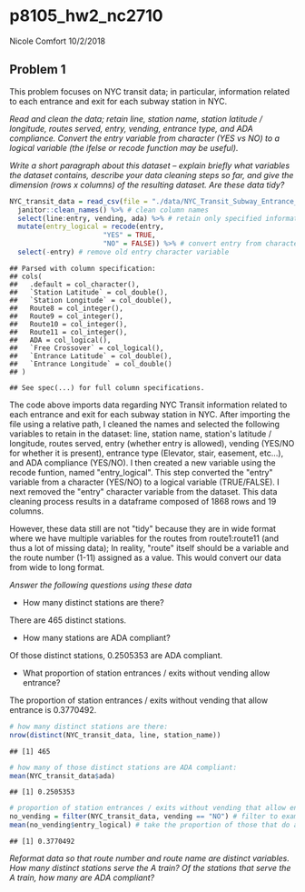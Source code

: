 p8105\_hw2\_nc2710
================
Nicole Comfort
10/2/2018

Problem 1
---------

This problem focuses on NYC transit data; in particular, information related to each entrance and exit for each subway station in NYC.

*Read and clean the data; retain line, station name, station latitude / longitude, routes served, entry, vending, entrance type, and ADA compliance. Convert the entry variable from character (YES vs NO) to a logical variable (the ifelse or recode function may be useful).*

*Write a short paragraph about this dataset – explain briefly what variables the dataset contains, describe your data cleaning steps so far, and give the dimension (rows x columns) of the resulting dataset. Are these data tidy?*

``` r
NYC_transit_data = read_csv(file = "./data/NYC_Transit_Subway_Entrance_And_Exit_Data.csv") %>%
  janitor::clean_names() %>% # clean column names
  select(line:entry, vending, ada) %>% # retain only specified information
  mutate(entry_logical = recode(entry,
                       "YES" = TRUE,
                       "NO" = FALSE)) %>% # convert entry from character to logical variable
  select(-entry) # remove old entry character variable
```

    ## Parsed with column specification:
    ## cols(
    ##   .default = col_character(),
    ##   `Station Latitude` = col_double(),
    ##   `Station Longitude` = col_double(),
    ##   Route8 = col_integer(),
    ##   Route9 = col_integer(),
    ##   Route10 = col_integer(),
    ##   Route11 = col_integer(),
    ##   ADA = col_logical(),
    ##   `Free Crossover` = col_logical(),
    ##   `Entrance Latitude` = col_double(),
    ##   `Entrance Longitude` = col_double()
    ## )

    ## See spec(...) for full column specifications.

The code above imports data regarding NYC Transit information related to each entrance and exit for each subway station in NYC. After importing the file using a relative path, I cleaned the names and selected the following variables to retain in the dataset: line, station name, station's latitude / longitude, routes served, entry (whether entry is allowed), vending (YES/NO for whether it is present), entrance type (Elevator, stair, easement, etc...), and ADA compliance (YES/NO). I then created a new variable using the recode funtion, named "entry\_logical". This step converted the "entry" variable from a character (YES/NO) to a logical variable (TRUE/FALSE). I next removed the "entry" character variable from the dataset. This data cleaning process results in a dataframe composed of 1868 rows and 19 columns.

However, these data still are not "tidy" because they are in wide format where we have multiple variables for the routes from route1:route11 (and thus a lot of missing data); In reality, "route" itself should be a variable and the route number (1-11) assigned as a value. This would convert our data from wide to long format.

*Answer the following questions using these data*

-   How many distinct stations are there?

There are 465 distinct stations.

-   How many stations are ADA compliant?

Of those distinct stations, 0.2505353 are ADA compliant.

-   What proportion of station entrances / exits without vending allow entrance?

The proportion of station entrances / exits without vending that allow entrance is 0.3770492.

``` r
# how many distinct stations are there: 
nrow(distinct(NYC_transit_data, line, station_name))
```

    ## [1] 465

``` r
# how many of those distinct stations are ADA compliant: 
mean(NYC_transit_data$ada)
```

    ## [1] 0.2505353

``` r
# proportion of station entrances / exits without vending that allow entrance:
no_vending = filter(NYC_transit_data, vending == "NO") # filter to examine only entrances/exits without vending
mean(no_vending$entry_logical) # take the proportion of those that do allow entrance (entry_logical = TRUE)
```

    ## [1] 0.3770492

*Reformat data so that route number and route name are distinct variables. How many distinct stations serve the A train? Of the stations that serve the A train, how many are ADA compliant?*
